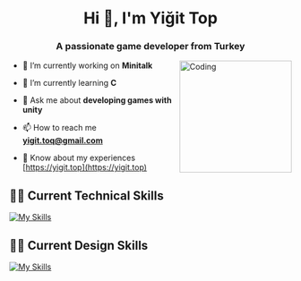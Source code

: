 <h1 align="center">Hi 👋, I'm Yiğit Top</h1>
<h3 align="center">A passionate game developer from Turkey</h3>

<img align="right" alt="Coding" width="200" autoplay="true"
src="https://media0.giphy.com/media/v1.Y2lkPTc5MGI3NjExbmpweHVpMXprdnV5NWw4empxMzhsa2dnbDJlYnFyYXB3bXRyM204MiZlcD12MV9pbnRlcm5hbF9naWZfYnlfaWQmY3Q9Zw/bGgsc5mWoryfgKBx1u/giphy.gif">

- 🔭 I’m currently working on **Minitalk**

- 🌱 I’m currently learning **C**

- 💬 Ask me about **developing games with unity**

- 📫 How to reach me **yigit.toq@gmail.com**

- 📄 Know about my experiences [https://yigit.top](https://yigit.top)

## 🧑‍💻 Current Technical Skills

[![My Skills](https://skillicons.dev/icons?i=c,cs,bash,vscode,visualstudio,unity,html,css,github,git)](https://skillicons.dev)

## :artist: Current Design Skills

[![My Skills](https://skillicons.dev/icons?i=photoshop,pr,blender,notion)](https://skillicons.dev)
